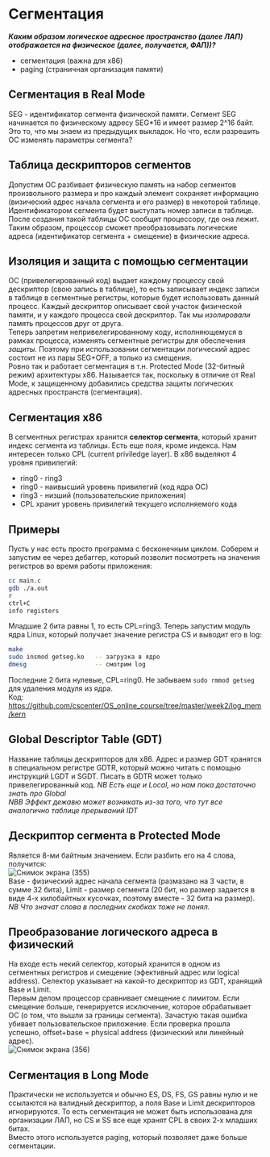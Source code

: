 # Сегментация  
***Каким образом логическое адресное пространство (далее ЛАП) отображается на физическое (далее, получается, ФАП))?***  
* сегментация (важна для x86)  
* paging (страничная организация памяти)  
## Сегментация в Real Mode  
SEG - идентификатор сегмента физической памяти. Сегмент SEG начинается по физическому адресу SEG*16 и имеет размер 2^16 байт. Это то, что мы знаем из предыдущих 
выкладок. Но что, если разрешить ОС изменять параметры сегмента?  
## Таблица дескрипторов сегментов  
Допустим ОС разбивает физическую память на набор сегментов произвольного размера и про каждый элемент сохраняет информацию (визический адрес начала сегмента 
и его размер) в некоторой таблице. Идентификатором сегмента будет выступать номер записи в таблице.  
После создания такой таблицы ОС сообщит процессору, где она лежит. Таким образом, процессор сможет преобразовывать логические адреса (идентификатор сегмента + 
смещение) в физические адреса.  
## Изоляция и защита с помощью сегментации  
ОС (привелегированный код) выдает каждому процессу свой дескриптор (свою запись в таблице), то есть записывает индекс записи в таблице в сегментные регистры, которые 
будет использовать данный процесс. Каждый дескриптор описывает свой участок физической памяти, и у каждого процесса свой дескриптор. 
Так мы *изолировали* память процессов друг от друга.  
Теперь запретим непривелегированному коду, исполняющемуся в рамках процесса, изменять сегментные регистры для обеспечения *защиты*. Поэтому при использовании 
сегментации логический адрес состоит не из пары SEG+OFF, а только из смещения.  
Ровно так и работает сегментация в т.н. Protected Mode (32-битный режим) архитектуры x86. Называется так, поскольку в отличие от Real Mode, к защищенному добавились 
средства защиты логических адресных пространств (сегментация).  
## Сегментация x86  
В сегментных регистрах хранится **селектор сегмента**, который хранит индекс сегмента из таблицы. Есть еще поля, кроме индекса. Нам интересен только CPL (current 
priviledge layer). В x86 выделяют 4 уровня привилегий:  
* ring0 - ring3
* ring0 - наивысший уровень привилегий (код ядра ОС)
* ring3 - низший (пользовательские приложения)
* CPL хранит уровень привилегий текущего исполняемого кода  
## Примеры  
Пусть у нас есть просто программа с бесконечным циклом. Соберем и запустим ее через дебаггер, который позволит посмотреть на значения регистров во время работы 
приложения:  
```bash  
cc main.c
gdb ./a.out
r
ctrl+C
info registers  
```  
Младшие 2 бита равны 1, то есть CPL=ring3. Теперь запустим модуль ядра Linux, который получает значение регистра CS и выводит его в log:  
```bash
make
sudo insmod getseg.ko   -- загрузка в ядро
dmesg                   -- смотрим log
```
Последние 2 бита нулевые, CPL=ring0. Не забываем `sudo rmmod getseg` для удаления модуля из ядра.  
Код: https://github.com/cscenter/OS_online_course/tree/master/week2/log_mem/kern  
## Global Descriptor Table (GDT)  
Название таблицы дескрипторов для x86. Адрес и размер GDT хранятся в специальном регистре GDTR, который можно читать с помощью инструкций LGDT и SGDT. 
Писать в GDTR может только привелегированный код.
*NB Есть еще и Local, но нам пока достаточно знать про Global*  
*NBB Эффект дежавю может возникать из-за того, что тут все аналогично таблице прерываний IDT*  
## Дескриптор сегмента в Protected Mode  
Является 8-ми байтным значением. Если разбить его на 4 слова, получится:  
![Снимок экрана (355)](https://github.com/BorisDeLaMar/Operating_systems/assets/91004615/e8b6d491-a9c1-4df2-9f32-e0b4968f5cd4)  
Base - физический адрес начала сегмента (размазано на 3 части, в сумме 32 бита), Limit - размер сегмента (20 бит, но размер задается в виде 4-х килобайтных кусочках, 
поэтому вместе - 32 бита на размер).  
*NB Что значат слова в последних скобках тоже не понял.*  
## Преобразование логического адреса в физический  
На входе есть некий селектор, который хранится в одном из сегментных регистров и смещение (эфективный адрес или logical address). Селектор указывает на какой-то 
дескриптор из GDT, хранящий Base и Limit.  
Первым делом процессор сравнивает смещение с лимитом. Если смещение больше, генерируется исключение, которое обрабатывает ОС (о том, что вышли за границы сегмента). 
Зачастую такая ошибка убивает пользовательское приложение. Если проверка прошла успешно, offset+base = physical address (физический или линейный адрес).  
![Снимок экрана (356)](https://github.com/BorisDeLaMar/Operating_systems/assets/91004615/314251c3-fc0f-4e14-97eb-ddf9cd768acf)  
## Сегментация в Long Mode  
Практически не используется и обычно ES, DS, FS, GS равны нулю и не ссылаются на валидный дескриптор, а поля Base и Limit дескрипторов игнорируются. 
То есть сегментация не может быть использована для организации ЛАП, но CS и SS все еще хранят CPL в своих 2-х младших битах.  
Вместо этого используется paging, который позволяет даже больше сегментации.
